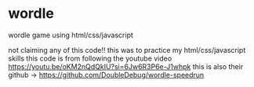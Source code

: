 # wordle
wordle game using html/css/javascript


not claiming any of this code!! this was to practice my html/css/javascript skills
this code is from following the youtube video https://youtu.be/oKM2nQdQkIU?si=6Jw6R3P6e-J1whpk
this is also their github -> https://github.com/DoubleDebug/wordle-speedrun
